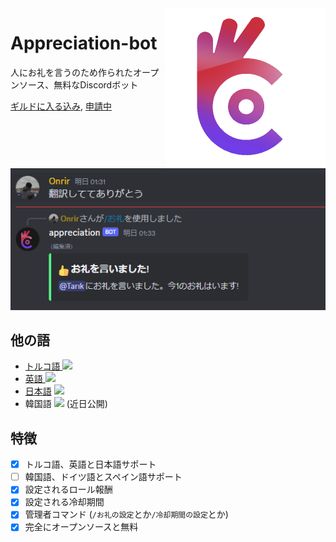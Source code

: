<img src="./promotional_logo.png" align="right" width="256px" height="256px"/>

# Appreciation-bot

人にお礼を言うのため作られたオープンソース、無料なDiscordボット

[ギルドに入る込み](https://discord.com/api/oauth2/authorize?client_id=1196863040029732884&permissions=275146729472&scope=bot+applications.commands), [申請中](#build)

<img src="./promotional_material_ja.png">

## 他の語

- [トルコ語 <img height=16 src="https://flagicons.lipis.dev/flags/4x3/tr.svg">]()
- [英語 <img height=16 src="https://flagicons.lipis.dev/flags/4x3/gb.svg">](../README.md)
- [日本語]() <img height=16 src="https://flagicons.lipis.dev/flags/4x3/jp.svg">
- 韓国語 <img height=16 src="https://flagicons.lipis.dev/flags/4x3/kr.svg"> (近日公開)

## 特徴

- [x] トルコ語、英語と日本語サポート
- [ ] 韓国語、ドイツ語とスペイン語サポート
- [x] 設定されるロール報酬
- [x] 設定される冷却期間
- [x] 管理者コマンド (`/お礼の設定`とか`/冷却期間の設定`とか)
- [x] 完全にオープンソースと無料